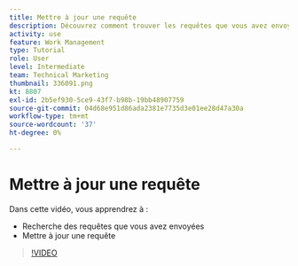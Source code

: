 ```yaml
---
title: Mettre à jour une requête
description: Découvrez comment trouver les requêtes que vous avez envoyées et mettre à jour ces requêtes dans [!DNL  Workfront].
activity: use
feature: Work Management
type: Tutorial
role: User
level: Intermediate
team: Technical Marketing
thumbnail: 336091.png
kt: 8807
exl-id: 2b5ef930-5ce9-43f7-b98b-19bb48907759
source-git-commit: 04d68e951d86ada2381e7735d3e01ee28d47a30a
workflow-type: tm+mt
source-wordcount: '37'
ht-degree: 0%

---
```


# Mettre à jour une requête

Dans cette vidéo, vous apprendrez à :

* Recherche des requêtes que vous avez envoyées
* Mettre à jour une requête

>[!VIDEO](https://video.tv.adobe.com/v/336091/?quality=12)
